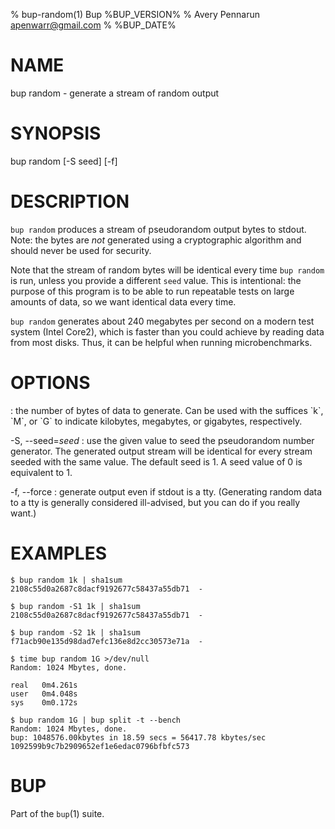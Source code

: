 % bup-random(1) Bup %BUP_VERSION%
% Avery Pennarun <apenwarr@gmail.com>
% %BUP_DATE%

# NAME

bup random - generate a stream of random output

# SYNOPSIS

bup random [-S seed] [-f] <numbytes>

# DESCRIPTION

`bup random` produces a stream of pseudorandom output bytes to
stdout.  Note: the bytes are *not* generated using a
cryptographic algorithm and should never be used for
security.

Note that the stream of random bytes will be identical
every time `bup random` is run, unless you provide a
different `seed` value.  This is intentional: the purpose
of this program is to be able to run repeatable tests on
large amounts of data, so we want identical data every
time.

`bup random` generates about 240 megabytes per second on a
modern test system (Intel Core2), which is faster than you
could achieve by reading data from most disks.  Thus, it
can be helpful when running microbenchmarks.

# OPTIONS

<numbytes>
:   the number of bytes of data to generate.  Can be used
    with the suffices `k`, `M`, or `G` to indicate
    kilobytes, megabytes, or gigabytes, respectively.
    
-S, --seed=*seed*
:   use the given value to seed the pseudorandom number
    generator.  The generated output stream will be
    identical for every stream seeded with the same value. 
    The default seed is 1.  A seed value of 0 is equivalent
    to 1.

-f, --force
:   generate output even if stdout is a tty.  (Generating
    random data to a tty is generally considered
    ill-advised, but you can do if you really want.)

# EXAMPLES
    
    $ bup random 1k | sha1sum
    2108c55d0a2687c8dacf9192677c58437a55db71  -
    
    $ bup random -S1 1k | sha1sum
    2108c55d0a2687c8dacf9192677c58437a55db71  -
    
    $ bup random -S2 1k | sha1sum
    f71acb90e135d98dad7efc136e8d2cc30573e71a  -
    
    $ time bup random 1G >/dev/null
    Random: 1024 Mbytes, done.
    
    real   0m4.261s
    user   0m4.048s
    sys    0m0.172s
    
    $ bup random 1G | bup split -t --bench
    Random: 1024 Mbytes, done.
    bup: 1048576.00kbytes in 18.59 secs = 56417.78 kbytes/sec
    1092599b9c7b2909652ef1e6edac0796bfbfc573
    
# BUP

Part of the `bup`(1) suite.
